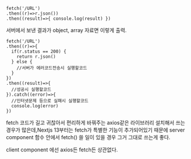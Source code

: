 ```
fetch('/URL')
.then((r)=>r.json())
.then((result)=>{ console.log(result) })
```

서버에서 보낸 결과가 object, array 자료면 이렇게 출력.

```
fetch('/URL')
.then((r)=>{
  if(r.status == 200) {
    return r.json()
  } else {
    //서버가 에러코드전송시 실행할코드
  }
})
.then((result)=>{
  //성공시 실행할코드
}).catch((error)=>{
  //인터넷문제 등으로 실패시 실행할코드
  console.log(error)
})
```

fetch 코드가 길고 귀찮아서 편리하게 바꿔주는 axios같은 라이브러리 설치해서 쓰는 경우가 많은데,Nextjs 13부터는 fetch가 특별한 기능이 추가되어있기 때문에
server component 함수 안에서 fetch() 쓸 일이 있을 경우 그거 그대로 쓰는게 좋다.

client component 에선 axios든 fetch든 상관없다.
